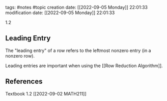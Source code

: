 tags: #notes #topic
creation date: [[2022-09-05 Monday]] 22:01:33
modification date: [[2022-09-05 Monday]] 22:01:33

1.2

## Leading Entry

The "leading entry" of a row refers to the leftmost nonzero entry (in a nonzero row).

Leading entries are important when using the [[Row Reduction Algorithm]].



## References
Textbook 1.2
[[2022-09-02 MATH211]]